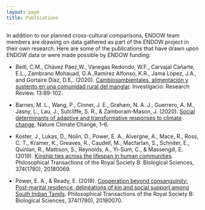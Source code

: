 ```yaml
---
layout: page
title: Publications
---
```


In addition to our planned cross-cultural comparisons, ENDOW team members are drawing on data gathered as part of the ENDOW project in their own research. Here are some of the publications that have drawn upon ENDOW data or were made possible by ENDOW funding:

- Beitl, C.M., Chávez Páez,W., Vanegas Redondo, W.F., Carvajal Cañarte, E.L., Zambrano Mohauad, G.A.,Ramírez Alfonso, K.R., Jama López, J.A., and Gortaire Díaz, D.E,. (2020). [Cambiosambientales, alimentación y sustento en una comunidad rural del manglar](https://doi.org/10.31095/investigatio.2020.13.9). Investigacio: Research Review. 13:89-102. 

- Barnes, M. L., Wang, P., Cinner, J. E., Graham, N. A. J., Guerrero, A. M., Jasny, L., Lau, J., Sutcliffe, S. R., & Zamborain-Mason, J. (2020). [Social determinants of adaptive and transformative responses to climate change](https://doi.org/10.1038/s41558-020-0871-4). Nature Climate Change, 1–6. 

- Koster, J., Lukas, D., Nolin, D., Power, E. A., Alvergne, A., Mace, R., Ross, C. T., Kramer, K., Greaves, R., Caudell, M., Macfarlan, S., Schniter, E., Quinlan, R., Mattison, S., Reynolds, A., Yi-Sum, C., & Massengill, E. (2019). [Kinship ties across the lifespan in human communities](https://royalsocietypublishing.org/doi/full/10.1098/rstb.2018.0069). Philosophical Transactions of the Royal Society B: Biological Sciences, 374(1780), 20180069.

- Power, E. A., & Ready, E. (2019). [Cooperation beyond consanguinity: Post-marital residence, delineations of kin and social support among South Indian Tamils](https://doi.org/10.1098/rstb.2018.0070). Philosophical Transactions of the Royal Society B: Biological Sciences, 374(1780), 20180070.
